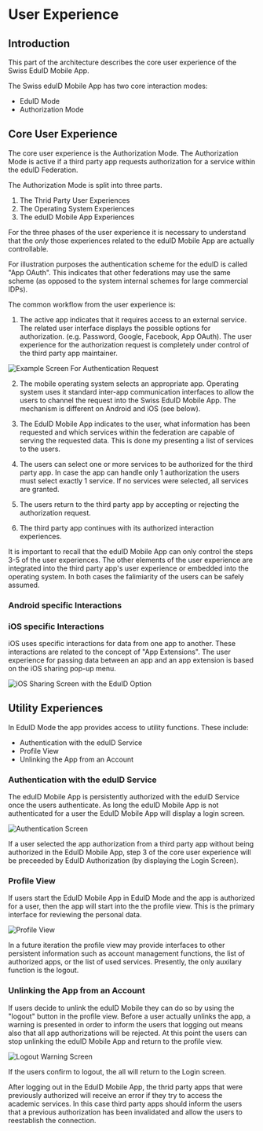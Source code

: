 # User Experience

## Introduction

This part of the architecture describes the core user experience of the Swiss EduID Mobile App.

The Swiss eduID Mobile App has two core interaction modes:

* EduID Mode
* Authorization Mode

## Core User Experience

The core user experience is the Authorization Mode. The Authorization Mode is active if a third party app requests authorization for a service within the eduID Federation.

The Authorization Mode is split into three parts.

1. The Thrid Party User Experiences
1. The Operating System Experiences
1. The eduID Mobile App Experiences

For the three phases of the user experience it is necessary to understand that the *only* those experiences related to the eduID Mobile App are actually controllable.

For illustration purposes the authentication scheme for the eduID is called "App OAuth". This indicates that other federations may use the same scheme (as opposed to the system internal schemes for large commercial IDPs).

The common workflow from the user experience is:

1. The active app indicates that it requires access to an external service. The related user interface displays the possible options for authorization. (e.g. Password, Google, Facebook, App OAuth). The user experience for the authorization request is completely under control of the third party app maintainer.

![Example Screen For Authentication Request]()

2. The mobile operating system selects an appropriate app. Operating system uses it standard inter-app communication interfaces to allow the users to channel the request into the Swiss EduID Mobile App. The mechanism is different on Android and iOS (see below).

3. The EduID Mobile App indicates to the user, what information has been requested and which services within the federation are capable of serving the requested data. This is done my presenting a list of services to the users.

4. The users can select one or more services to be authorized for the third party app. In case the app can handle only 1 authorization the users must select exactly 1 service. If no services were selected, all services are granted.

5. The users return to the third party app by accepting or rejecting the authorization request.

6. The third party app continues with its authorized interaction experiences.

It is important to recall that the eduID Mobile App can only control the steps 3-5 of the user experiences. The other elements of the user experience are integrated into the third party app's user experience or embedded into the operating system. In both cases the falimiarity of the users can be safely assumed.

### Android specific Interactions



### iOS specific Interactions

iOS uses specific interactions for data from one app to another. These interactions are related to the concept of "App Extensions". The user experience for passing data between an app and an app extension is based on the iOS sharing pop-up menu.

![iOS Sharing Screen with the EduID Option]()

## Utility Experiences

In EduID Mode the app provides access to utility functions. These include:

* Authentication with the eduID Service
* Profile View
* Unlinking the App from an Account

### Authentication with the eduID Service

The eduID Mobile App is persistently authorized with the eduID Service once the users authenticate. As long the eduID Mobile App is not authenticated for a user the EduID Mobile App will display a login screen.

![Authentication Screen]()

If a user selected the app authorization from a third party app without being authorized in the EduID Mobile App, step 3 of the core user experience will be preceeded by EduID Authorization (by displaying the Login Screen).

### Profile View

If users start the EduID Mobile App in EduID Mode and the app is authorized for a user, then the app will start into the the profile view. This is the primary interface for reviewing the personal data.

![Profile View]()

In a future iteration the profile view may provide interfaces to other persistent information such as account management functions, the list of authorized apps, or the list of used services. Presently, the only auxilary function is the logout.

### Unlinking the App from an Account

If users decide to unlink the eduID Mobile they can do so by using the "logout" button in the profile view. Before a user actually unlinks the app, a warning is presented in order to inform the users that logging out means also that all app authorizations will be rejected. At this point the users can stop unlinking the eduID Mobile App and return to the profile view.

![Logout Warning Screen]()

If the users confirm to logout, the all will return to the Login screen.

After logging out in the EduID Mobile App, the thrid party apps that were previously authorized will receive an error if they try to access the academic services. In this case third party apps should inform the users that a previous authorization has been invalidated and allow the users to reestablish the connection.